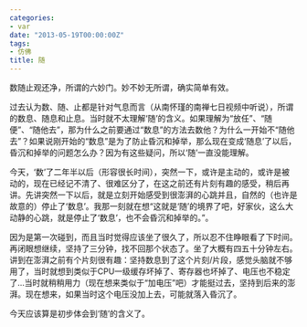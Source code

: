 ```yaml
---
categories:
- var
date: "2013-05-19T00:00:00Z"
tags:
- 仿佛
title: 随
---
```


数随止观还净，所谓的六妙门。妙不妙无所谓，确实简单有效。

过去认为数、随、止都是针对气息而言（从南怀瑾的南禅七日视频中听说），所谓的数息、随息和止息。当时就不太理解‘随’的含义。如果理解为“放任”、“随便”、“随他去”，那为什么之前要通过“数息”的方法去数他？为什么一开始不“随他去”？如果说刚开始的“数息”是为了防止昏沉和掉举，那么现在变成‘随息’了以后，昏沉和掉举的问题怎么办？因为有这些疑问，所以‘随’一直没能理解。

今天，‘数’了二年半以后（形容很长时间），突然一下，或许是主动的，或许是被动的，现在已经记不清了、很难区分了，在这之前还有片刻有趣的感受，稍后再讲。先讲突然一下以后，就是立刻开始感受到很澎湃的心跳并且，自然的（也许是故意的）停止了‘数息’。我那一刻就在想“这就是‘随’的境界了吧，好家伙，这么大动静的心跳，就是停止了‘数息’，也不会昏沉和掉举的。”。

因为是第一次碰到，而且当时觉得应该坐了很久了，所以忍不住睁眼看了下时间。再闭眼想继续，坚持了三分钟，找不回那个状态了。坐了大概有四五十分钟左右。讲到在澎湃之前有个片刻很有趣：坚持数息到了这个片刻/片段，感觉头脑就不够用了，当时就想到类似于CPU一级缓存坏掉了、寄存器也坏掉了、电压也不稳定了…当时就稍稍用力（现在想来类似于“加电压”吧）才能挺过去，坚持到后来的澎湃。现在想来，如果当时这个电压没加上去，可能就落入昏沉了。

今天应该算是初步体会到‘随’的含义了。
